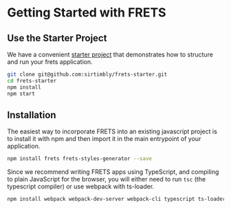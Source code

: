 # Getting Started with FRETS

## Use the Starter Project

We have a convenient [starter project](https://github.com/sirtimbly/frets-starter) that demonstrates how to structure and run your frets application.

```sh
git clone git@github.com:sirtimbly/frets-starter.git
cd frets-starter
npm install
npm start
```

## Installation

The easiest way to incorporate FRETS into an existing javascript project is to install it with npm and then import it in the main entrypoint of your application.

```sh
npm install frets frets-styles-generator --save
```

Since we recommend writing FRETS apps using TypeScript, and compiling to plain JavaScript for the browser, you will either need to run `tsc` (the typescript compiler) or use webpack with ts-loader.

```sh
npm install webpack webpack-dev-server webpack-cli typescript ts-loader --save-dev
```





